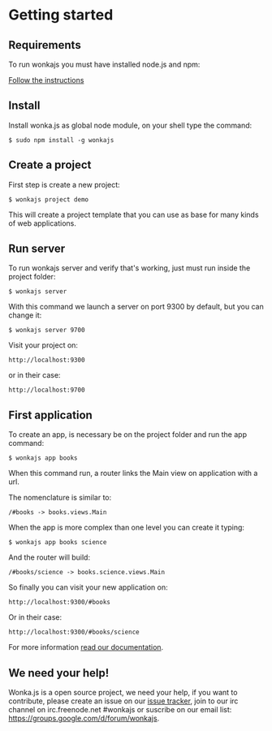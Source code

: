# Getting started

## Requirements

To run wonkajs you must have installed node.js and npm:

[Follow the instructions](https://github.com/joyent/node/wiki/Installing-Node.js-via-package-manager)

## Install

Install wonka.js as global node module, on your shell type the command:

```
$ sudo npm install -g wonkajs
```

## Create a project

First step is create a new project:

```
$ wonkajs project demo
```

This will create a project template that you can use as base for many kinds of web applications.

## Run server

To run wonkajs server and verify that's working, just must run inside the project folder:

```
$ wonkajs server
```

With this command we launch a server on port 9300 by default, but you can change it:

```
$ wonkajs server 9700
```

Visit your project on:

```
http://localhost:9300
```

or in their case:

```
http://localhost:9700
```

## First application

To create an app, is necessary be on the project folder and run the app command:

```
$ wonkajs app books
```

When this command run, a router links the Main view on application with a url.

The nomenclature is similar to:

```
/#books -> books.views.Main
```

When the app is more complex than one level you can create it typing:

```
$ wonkajs app books science
```

And the router will build:


```
/#books/science -> books.science.views.Main
```

So finally you can visit your new application on:

```
http://localhost:9300/#books
```

Or in their case:

```
http://localhost:9300/#books/science
```

For more information [read our documentation](https://github.com/llorsat/wonkajs/wiki).

## We need your help!

Wonka.js is a open source project, we need your help, if you want to contribute, please create an issue on our [issue tracker](https://github.com/julianceballos/wonkajs/issues), join to our irc channel on irc.freenode.net #wonkajs or suscribe on our email list: https://groups.google.com/d/forum/wonkajs.

